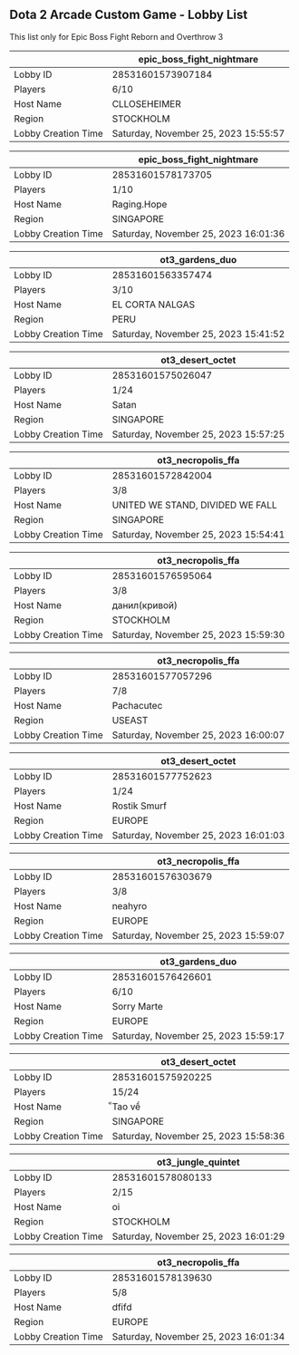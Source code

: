 ## Dota 2 Arcade Custom Game - Lobby List

This list only for Epic Boss Fight Reborn and Overthrow 3

|  | epic_boss_fight_nightmare |
| ------ | ------ |
| Lobby ID | 28531601573907184 |
| Players | 6/10 |
| Host Name | CLLOSEHEIMER |
| Region | STOCKHOLM |
| Lobby Creation Time | Saturday, November 25, 2023 15:55:57 |


|  | epic_boss_fight_nightmare |
| ------ | ------ |
| Lobby ID | 28531601578173705 |
| Players | 1/10 |
| Host Name | Raging.Hope |
| Region | SINGAPORE |
| Lobby Creation Time | Saturday, November 25, 2023 16:01:36 |


|  | ot3_gardens_duo |
| ------ | ------ |
| Lobby ID | 28531601563357474 |
| Players | 3/10 |
| Host Name | EL CORTA NALGAS |
| Region | PERU |
| Lobby Creation Time | Saturday, November 25, 2023 15:41:52 |


|  | ot3_desert_octet |
| ------ | ------ |
| Lobby ID | 28531601575026047 |
| Players | 1/24 |
| Host Name | Satan |
| Region | SINGAPORE |
| Lobby Creation Time | Saturday, November 25, 2023 15:57:25 |


|  | ot3_necropolis_ffa |
| ------ | ------ |
| Lobby ID | 28531601572842004 |
| Players | 3/8 |
| Host Name | UNITED WE STAND, DIVIDED WE FALL |
| Region | SINGAPORE |
| Lobby Creation Time | Saturday, November 25, 2023 15:54:41 |


|  | ot3_necropolis_ffa |
| ------ | ------ |
| Lobby ID | 28531601576595064 |
| Players | 3/8 |
| Host Name | данил(кривой) |
| Region | STOCKHOLM |
| Lobby Creation Time | Saturday, November 25, 2023 15:59:30 |


|  | ot3_necropolis_ffa |
| ------ | ------ |
| Lobby ID | 28531601577057296 |
| Players | 7/8 |
| Host Name | Pachacutec |
| Region | USEAST |
| Lobby Creation Time | Saturday, November 25, 2023 16:00:07 |


|  | ot3_desert_octet |
| ------ | ------ |
| Lobby ID | 28531601577752623 |
| Players | 1/24 |
| Host Name | Rostik Smurf |
| Region | EUROPE |
| Lobby Creation Time | Saturday, November 25, 2023 16:01:03 |


|  | ot3_necropolis_ffa |
| ------ | ------ |
| Lobby ID | 28531601576303679 |
| Players | 3/8 |
| Host Name | neahyro |
| Region | EUROPE |
| Lobby Creation Time | Saturday, November 25, 2023 15:59:07 |


|  | ot3_gardens_duo |
| ------ | ------ |
| Lobby ID | 28531601576426601 |
| Players | 6/10 |
| Host Name | Sorry Marte |
| Region | EUROPE |
| Lobby Creation Time | Saturday, November 25, 2023 15:59:17 |


|  | ot3_desert_octet |
| ------ | ------ |
| Lobby ID | 28531601575920225 |
| Players | 15/24 |
| Host Name | ็Tao về |
| Region | SINGAPORE |
| Lobby Creation Time | Saturday, November 25, 2023 15:58:36 |


|  | ot3_jungle_quintet |
| ------ | ------ |
| Lobby ID | 28531601578080133 |
| Players | 2/15 |
| Host Name | oi |
| Region | STOCKHOLM |
| Lobby Creation Time | Saturday, November 25, 2023 16:01:29 |


|  | ot3_necropolis_ffa |
| ------ | ------ |
| Lobby ID | 28531601578139630 |
| Players | 5/8 |
| Host Name | dfifd |
| Region | EUROPE |
| Lobby Creation Time | Saturday, November 25, 2023 16:01:34 |



